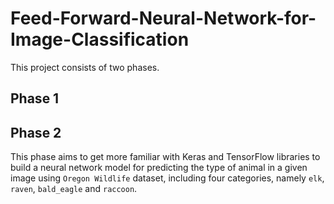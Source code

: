 # Feed-Forward-Neural-Network-for-Image-Classification

This project consists of two phases.

## Phase 1

## Phase 2
This phase aims to get more familiar with Keras and TensorFlow libraries to build a neural network model for predicting the type of animal in a given image using `Oregon Wildlife` dataset, including four categories, namely `elk`, `raven`, `bald_eagle` and `raccoon`.
